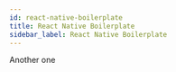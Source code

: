```yaml
---
id: react-native-boilerplate
title: React Native Boilerplate
sidebar_label: React Native Boilerplate
---
```


Another one
